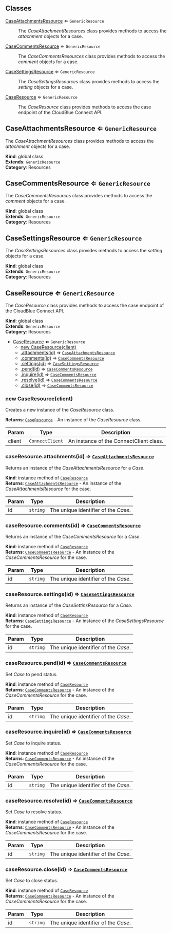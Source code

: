 ## Classes

<dl>
<dt><a href="#CaseAttachmentsResource">CaseAttachmentsResource</a> ⇐ <code>GenericResource</code></dt>
<dd><p>The <em>CaseAttachmentResources</em> class provides methods to access the
<em>attachment</em> objects for a case.</p>
</dd>
<dt><a href="#CaseCommentsResource">CaseCommentsResource</a> ⇐ <code>GenericResource</code></dt>
<dd><p>The <em>CaseCommentsResources</em> class provides methods to access the
<em>comment</em> objects for a case.</p>
</dd>
<dt><a href="#CaseSettingsResource">CaseSettingsResource</a> ⇐ <code>GenericResource</code></dt>
<dd><p>The <em>CaseSettingsResources</em> class provides methods to access the
<em>setting</em> objects for a case.</p>
</dd>
<dt><a href="#CaseResource">CaseResource</a> ⇐ <code>GenericResource</code></dt>
<dd><p>The <em>CaseResource</em> class provides methods to access the case
endpoint of the CloudBlue Connect API.</p>
</dd>
</dl>

<a name="CaseAttachmentsResource"></a>

## CaseAttachmentsResource ⇐ <code>GenericResource</code>
The *CaseAttachmentResources* class provides methods to access the
*attachment* objects for a case.

**Kind**: global class  
**Extends**: <code>GenericResource</code>  
**Category**: Resources  
<a name="CaseCommentsResource"></a>

## CaseCommentsResource ⇐ <code>GenericResource</code>
The *CaseCommentsResources* class provides methods to access the
*comment* objects for a case.

**Kind**: global class  
**Extends**: <code>GenericResource</code>  
**Category**: Resources  
<a name="CaseSettingsResource"></a>

## CaseSettingsResource ⇐ <code>GenericResource</code>
The *CaseSettingsResources* class provides methods to access the
*setting* objects for a case.

**Kind**: global class  
**Extends**: <code>GenericResource</code>  
**Category**: Resources  
<a name="CaseResource"></a>

## CaseResource ⇐ <code>GenericResource</code>
The *CaseResource* class provides methods to access the case
endpoint of the CloudBlue Connect API.

**Kind**: global class  
**Extends**: <code>GenericResource</code>  
**Category**: Resources  

* [CaseResource](#CaseResource) ⇐ <code>GenericResource</code>
    * [new CaseResource(client)](#new_CaseResource_new)
    * [.attachments(id)](#CaseResource+attachments) ⇒ [<code>CaseAttachmentsResource</code>](#CaseAttachmentsResource)
    * [.comments(id)](#CaseResource+comments) ⇒ [<code>CaseCommentsResource</code>](#CaseCommentsResource)
    * [.settings(id)](#CaseResource+settings) ⇒ [<code>CaseSettingsResource</code>](#CaseSettingsResource)
    * [.pend(id)](#CaseResource+pend) ⇒ [<code>CaseCommentsResource</code>](#CaseCommentsResource)
    * [.inquire(id)](#CaseResource+inquire) ⇒ [<code>CaseCommentsResource</code>](#CaseCommentsResource)
    * [.resolve(id)](#CaseResource+resolve) ⇒ [<code>CaseCommentsResource</code>](#CaseCommentsResource)
    * [.close(id)](#CaseResource+close) ⇒ [<code>CaseCommentsResource</code>](#CaseCommentsResource)

<a name="new_CaseResource_new"></a>

### new CaseResource(client)
Creates a new instance of the *CaseResource* class.

**Returns**: [<code>CaseResource</code>](#CaseResource) - An instance of the *CaseResource* class.  

| Param | Type | Description |
| --- | --- | --- |
| client | <code>ConnectClient</code> | An instance of the ConnectClient class. |

<a name="CaseResource+attachments"></a>

### caseResource.attachments(id) ⇒ [<code>CaseAttachmentsResource</code>](#CaseAttachmentsResource)
Returns an instance of the *CaseAttachmentsResource* for a *Case*.

**Kind**: instance method of [<code>CaseResource</code>](#CaseResource)  
**Returns**: [<code>CaseAttachmentsResource</code>](#CaseAttachmentsResource) - An instance of the *CaseAttachmentsResource*
                                    for the case.  

| Param | Type | Description |
| --- | --- | --- |
| id | <code>string</code> | The unique identifier of the *Case*. |

<a name="CaseResource+comments"></a>

### caseResource.comments(id) ⇒ [<code>CaseCommentsResource</code>](#CaseCommentsResource)
Returns an instance of the *CaseCommentsResource* for a *Case*.

**Kind**: instance method of [<code>CaseResource</code>](#CaseResource)  
**Returns**: [<code>CaseCommentsResource</code>](#CaseCommentsResource) - An instance of the *CaseCommentsResource*
                                    for the case.  

| Param | Type | Description |
| --- | --- | --- |
| id | <code>string</code> | The unique identifier of the *Case*. |

<a name="CaseResource+settings"></a>

### caseResource.settings(id) ⇒ [<code>CaseSettingsResource</code>](#CaseSettingsResource)
Returns an instance of the *CaseSettinsResource* for a *Case*.

**Kind**: instance method of [<code>CaseResource</code>](#CaseResource)  
**Returns**: [<code>CaseSettingsResource</code>](#CaseSettingsResource) - An instance of the *CaseSettingsResource*
                                    for the case.  

| Param | Type | Description |
| --- | --- | --- |
| id | <code>string</code> | The unique identifier of the *Case*. |

<a name="CaseResource+pend"></a>

### caseResource.pend(id) ⇒ [<code>CaseCommentsResource</code>](#CaseCommentsResource)
Set *Case* to pend status.

**Kind**: instance method of [<code>CaseResource</code>](#CaseResource)  
**Returns**: [<code>CaseCommentsResource</code>](#CaseCommentsResource) - An instance of the *CaseCommentsResource*
                                    for the case.  

| Param | Type | Description |
| --- | --- | --- |
| id | <code>string</code> | The unique identifier of the *Case*. |

<a name="CaseResource+inquire"></a>

### caseResource.inquire(id) ⇒ [<code>CaseCommentsResource</code>](#CaseCommentsResource)
Set *Case* to inquire status.

**Kind**: instance method of [<code>CaseResource</code>](#CaseResource)  
**Returns**: [<code>CaseCommentsResource</code>](#CaseCommentsResource) - An instance of the *CaseCommentsResource*
                                    for the case.  

| Param | Type | Description |
| --- | --- | --- |
| id | <code>string</code> | The unique identifier of the *Case*. |

<a name="CaseResource+resolve"></a>

### caseResource.resolve(id) ⇒ [<code>CaseCommentsResource</code>](#CaseCommentsResource)
Set *Case* to resolve status.

**Kind**: instance method of [<code>CaseResource</code>](#CaseResource)  
**Returns**: [<code>CaseCommentsResource</code>](#CaseCommentsResource) - An instance of the *CaseCommentsResource*
                                    for the case.  

| Param | Type | Description |
| --- | --- | --- |
| id | <code>string</code> | The unique identifier of the *Case*. |

<a name="CaseResource+close"></a>

### caseResource.close(id) ⇒ [<code>CaseCommentsResource</code>](#CaseCommentsResource)
Set *Case* to close status.

**Kind**: instance method of [<code>CaseResource</code>](#CaseResource)  
**Returns**: [<code>CaseCommentsResource</code>](#CaseCommentsResource) - An instance of the *CaseCommentsResource*
                                    for the case.  

| Param | Type | Description |
| --- | --- | --- |
| id | <code>string</code> | The unique identifier of the *Case*. |

